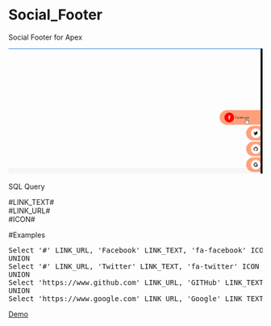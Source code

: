 # Social_Footer
Social Footer for Apex

<img src="https://raw.githubusercontent.com/ashishtheapexian/Social_Footer/master/preview.gif">

SQL Query

#LINK_TEXT#<br>
#LINK_URL#<br>
#ICON# <br>

#Examples
<pre>
Select '#' LINK_URL, 'Facebook' LINK_TEXT, 'fa-facebook' ICON FROM DUAL
UNION 
Select '#' LINK_URL, 'Twitter' LINK_TEXT, 'fa-twitter' ICON FROM DUAL
UNION
Select 'https://www.github.com' LINK_URL, 'GITHub' LINK_TEXT, 'fa-github' ICON FROM DUAL
UNION
Select 'https://www.google.com' LINK_URL, 'Google' LINK_TEXT, 'fa-google' ICON FROM DUAL
</pre>

<a href="https://apex.oracle.com/pls/apex/f?p=93690:8:"> Demo</a>
